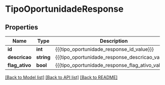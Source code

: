 # TipoOportunidadeResponse

## Properties
Name | Type | Description | Notes
------------ | ------------- | ------------- | -------------
**id** | **int** | {{{tipo_oportunidade_response_id_value}}} | 
**descricao** | **string** | {{{tipo_oportunidade_response_descricao_value}}} | 
**flag_ativo** | **bool** | {{{tipo_oportunidade_response_flag_ativo_value}}} | 

[[Back to Model list]](../README.md#documentation-for-models) [[Back to API list]](../README.md#documentation-for-api-endpoints) [[Back to README]](../README.md)


